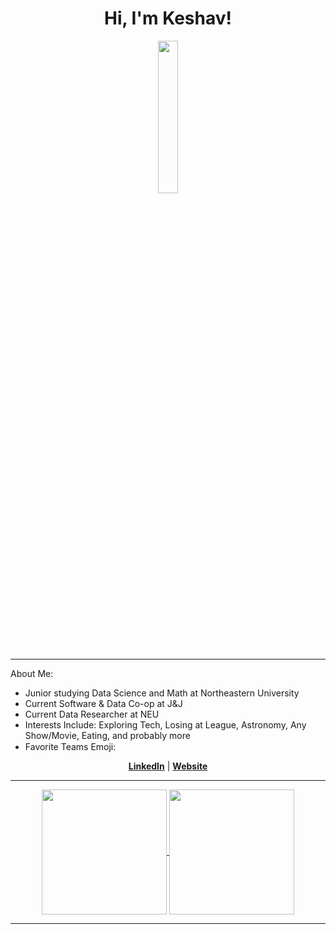 

<h1 align="center">Hi, I'm Keshav!</h1>

<p align = "center">
  <a href = "https://media1.tenor.com/m/d6B57lam6CoAAAAd/hollow-knight-mushroom.gif"><img  width=25%  align = center src="https://media1.tenor.com/m/d6B57lam6CoAAAAd/hollow-knight-mushroom.gif"/></a>
</p>

---
About Me:
- Junior studying Data Science and Math at Northeastern University
- Current Software & Data Co-op at J&J 
- Current Data Researcher at NEU
- Interests Include: Exploring Tech, Losing at League, Astronomy, Any Show/Movie, Eating, and probably more 
- Favorite Teams Emoji: <img src="https://em-content.zobj.net/source/microsoft-teams/337/slightly-smiling-face_1f642.png" width="15">

<p align="center">
  <strong><a href="https://www.linkedin.com/in/goel-keshav/">LinkedIn</a></strong> |
  <strong><a href="https://keshavgoel.xyz">Website</a></strong> 
</p>



---

<p align="center">
  <a href="https://github.com/anuraghazra/github-readme-stats">
    <img height=200 align="center" src="https://github-readme-stats.vercel.app/api?username=keshavgoel787&show_icons=true&theme=gruvbox_light" />
  </a>
  <a href="https://github.com/anuraghazra/convoychat">
    <img height=200 align="center" src="https://github-readme-stats.vercel.app/api/top-langs?username=keshavgoel787&layout=compact&langs_count=8&card_width=320&theme=gruvbox_light" />
  </a>
</p>



--- 

